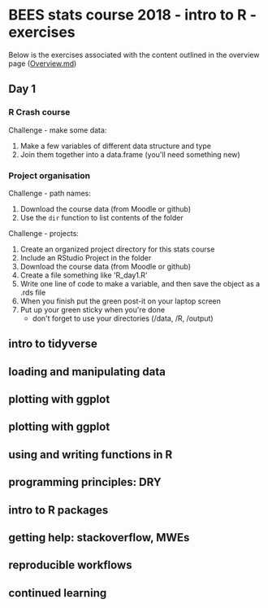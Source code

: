 # BEES stats course 2018 - intro to R - exercises
Below is the exercises associated with the content outlined in the overview page ([Overview.md](https://github.com/nicercode/2018_BEES_regression/blob/master/Overview.md))


## Day 1

### R Crash course 

Challenge - make some data:
1. Make a few variables of different data structure and type
2. Join them together into a data.frame (you'll need something new)



### Project organisation

Challenge - path names:

1. Download the course data (from Moodle or github)
2. Use the `dir` function to list contents of the folder

Challenge - projects:

1. Create an organized project directory for this stats course
2. Include an RStudio Project in the folder
3. Download the course data (from Moodle or github)
4. Create a file something like 'R_day1.R' 
5. Write one line of code to make a variable, and then save the object as a .rds file
6. When you finish put the green post-it on your laptop screen
7. Put up your green sticky when you're done
	- don't forget to use your directories (/data, /R, /output)


## intro to tidyverse 


## loading and manipulating data 


## plotting with ggplot 


## plotting with ggplot 


## using and writing functions in R 


## programming principles: DRY	


## intro to R packages 


## getting help: stackoverflow, MWEs


## reproducible workflows 


## continued learning

